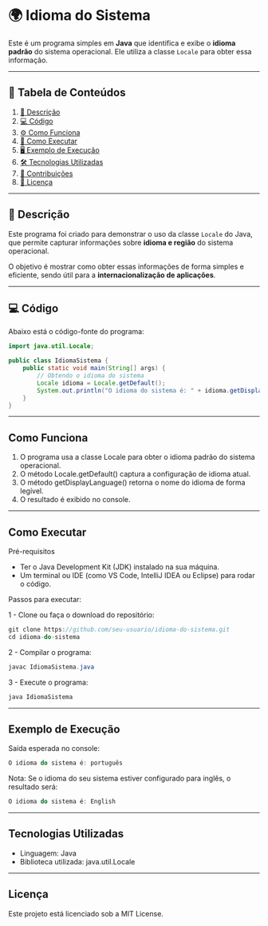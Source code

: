 # 🌍 Idioma do Sistema

Este é um programa simples em **Java** que identifica e exibe o **idioma padrão** do sistema operacional. Ele utiliza a classe `Locale` para obter essa informação.

---

## 📑 Tabela de Conteúdos

1. [📖 Descrição](#-descrição)  
2. [💻 Código](#-código)  
3. [⚙️ Como Funciona](#️-como-funciona)  
4. [🚀 Como Executar](#-como-executar)  
5. [🖥️ Exemplo de Execução](#-exemplo-de-execução)  
6. [🛠️ Tecnologias Utilizadas](#️-tecnologias-utilizadas)  
7. [🤝 Contribuições](#-contribuições)  
8. [📜 Licença](#-licença)  

---

## 📖 Descrição

Este programa foi criado para demonstrar o uso da classe `Locale` do Java, que permite capturar informações sobre **idioma e região** do sistema operacional.

O objetivo é mostrar como obter essas informações de forma simples e eficiente, sendo útil para a **internacionalização de aplicações**.

---

## 💻 Código

Abaixo está o código-fonte do programa:

```java
import java.util.Locale;

public class IdiomaSistema {
    public static void main(String[] args) {
        // Obtendo o idioma do sistema
        Locale idioma = Locale.getDefault();
        System.out.println("O idioma do sistema é: " + idioma.getDisplayLanguage());
    }
}

```

---

## Como Funciona

1. O programa usa a classe Locale para obter o idioma padrão do sistema operacional.
2. O método Locale.getDefault() captura a configuração de idioma atual.
3. O método getDisplayLanguage() retorna o nome do idioma de forma legível.
4. O resultado é exibido no console.

---

## Como Executar

Pré-requisitos

- Ter o Java Development Kit (JDK) instalado na sua máquina.
- Um terminal ou IDE (como VS Code, IntelliJ IDEA ou Eclipse) para rodar o código.

Passos para executar:

1 - Clone ou faça o download do repositório:

```java
git clone https://github.com/seu-usuario/idioma-do-sistema.git
cd idioma-do-sistema
```
2 - Compilar o programa:

```java
javac IdiomaSistema.java
```
3 - Execute o programa:

```java
java IdiomaSistema
```

---

## Exemplo de Execução

Saída esperada no console:

```java
O idioma do sistema é: português
```
Nota: Se o idioma do seu sistema estiver configurado para inglês, o resultado será:

```java
O idioma do sistema é: English
```

---

## Tecnologias Utilizadas

- Linguagem: Java
- Biblioteca utilizada: java.util.Locale

---

## Licença

Este projeto está licenciado sob a MIT License.